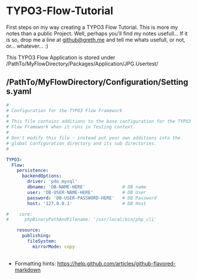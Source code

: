 TYPO3-Flow-Tutorial
===================

First steps on my way creating a TYPO3 Flow Tutorial.
This is more my notes than a public Project. Well, perhaps you'll find my notes usefull...
If it is so, drop me a line at github@greth.me and tell me whats usefull, or not, or... whatever... :)

This TYPO3 Flow Application is stored under /PathTo/MyFlowDirectory/Packages/Application/JPG.Usertest/

/PathTo/MyFlowDirectory/Configuration/Settings.yaml
-------------------
```yaml
#                                                                        #
# Configuration for the TYPO3 Flow Framework                             #
#                                                                        #
# This file contains additions to the base configuration for the TYPO3   #
# Flow Framework when it runs in Testing context.                        #
#                                                                        #
# Don't modify this file - instead put your own additions into the       #
# global Configuration directory and its sub directories.                #
#                                                                        #

TYPO3:
  Flow:
    persistence:
      backendOptions:
        driver: 'pdo_mysql'
        dbname: 'DB-NAME-HERE'				# DB name
        user: 'DB-USER-NAME-HERE'			# DB User
        password: 'DB-USER-PASSWORD-HERE'	# DB Password
        host: '127.0.0.1'					# DB Host

#    core:
#      phpBinaryPathAndFilename: '/usr/local/bin/php_cli'

    resource:
      publishing:
        fileSystem:
          mirrorMode: copy
		  
```

- Formatting hints: https://help.github.com/articles/github-flavored-markdown
